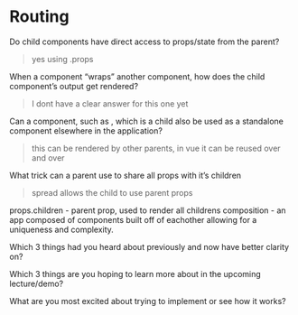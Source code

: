 # Routing

Do child components have direct access to props/state from the parent?
> yes using .props

When a component “wraps” another component, how does the child component’s output get rendered?
> I dont have a clear answer for this one yet

<Main>
  <Content />
</Main>

Can a component, such as <Content />, which is a child also be used as a standalone component elsewhere in the application?
> this can be rendered by other parents, in vue it can be reused over and over 

What trick can a parent use to share all props with it’s children
> spread allows the child to use parent props

props.children - parent prop, used to render all childrens
composition - an app composed of components built off of eachother allowing for a uniqueness and complexity.


Which 3 things had you heard about previously and now have better clarity on?

Which 3 things are you hoping to learn more about in the upcoming lecture/demo?

What are you most excited about trying to implement or see how it works?

